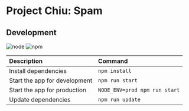 # Project Chiu: Spam

## Development

![node] ![npm]

| Description | Command |
| :--- | :--- |
| Install dependencies | `npm install` |
| Start the app for development | `npm run start` |
| Start the app for production | `NODE_ENV=prod npm run start` |
| Update dependencies | `npm run update` |

[node]: https://img.shields.io/badge/node-11-73B657.svg?style=for-the-badge "Node.js 11"

[npm]: https://img.shields.io/badge/npm-6-C93B39.svg?style=for-the-badge "NPM 6"
